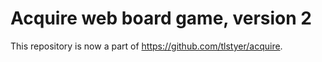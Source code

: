 # Acquire web board game, version 2

This repository is now a part of https://github.com/tlstyer/acquire.
